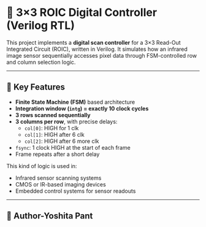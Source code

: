 # 🔧 3×3 ROIC Digital Controller (Verilog RTL)

This project implements a **digital scan controller** for a 3×3 Read-Out Integrated Circuit (ROIC), written in Verilog. It simulates how an infrared image sensor sequentially accesses pixel data through FSM-controlled row and column selection logic.

---

## 🚀 Key Features

- **Finite State Machine (FSM)** based architecture
- **Integration window (`intg`) = exactly 10 clock cycles**
- **3 rows scanned sequentially**
- **3 columns per row**, with precise delays:
  - `col[0]`: HIGH for 1 clk
  - `col[1]`: HIGH after 6 clk
  - `col[2]`: HIGH after 6 more clk
- `fsync`: 1 clock HIGH at the start of each frame
- Frame repeats after a short delay

This kind of logic is used in:
- Infrared sensor scanning systems
- CMOS or IR-based imaging devices
- Embedded control systems for sensor readouts

---

## 🤝 Author-Yoshita Pant


